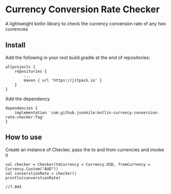# Currency Conversion Rate Checker
A lightweight kotlin library to check the currency conversion rate of any two currencies

## Install
Add the following in your root build.gradle at the end of repositories:
```
allprojects {
    repositories {
        ...
        maven { url 'https://jitpack.io' }
    }
}
```
Add the dependency
```
dependencies {
    implementation 'com.github.jsonkile:kotlin-currency-conversion-rate-checker:Tag'
}
```

## How to use
Create an instance of Checker, pass the to and from currencies and invoke it
```
val checker = Checker(toCurrency = Currency.USD, fromCurrency = Currency.Custom("AUD"))
val converstionRate = checker()
println(converstionRate)

//7.045
```
